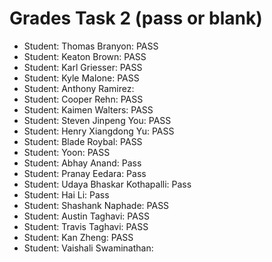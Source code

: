 # Grades Task 2 (pass or blank)

* Student: Thomas Branyon: PASS
* Student: Keaton Brown: PASS
* Student: Karl Griesser: PASS
* Student: Kyle Malone: PASS
* Student: Anthony Ramirez: 
* Student: Cooper Rehn: PASS
* Student: Kaimen Walters: PASS
* Student: Steven Jinpeng You: PASS
* Student: Henry Xiangdong Yu: PASS
* Student: Blade Roybal: PASS
* Student: Yoon: PASS
* Student: Abhay Anand: Pass
* Student: Pranay Eedara: Pass
* Student: Udaya Bhaskar Kothapalli: Pass
* Student: Hai Li: Pass
* Student: Shashank Naphade: PASS
* Student: Austin Taghavi: PASS
* Student: Travis Taghavi: PASS
* Student: Kan Zheng: PASS
* Student: Vaishali Swaminathan:
